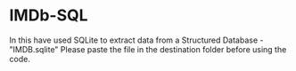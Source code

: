 # IMDb-SQL
In this have used SQLite to extract data from a Structured Database - "IMDB.sqlite"
Please paste the file in the destination folder before using the code.
